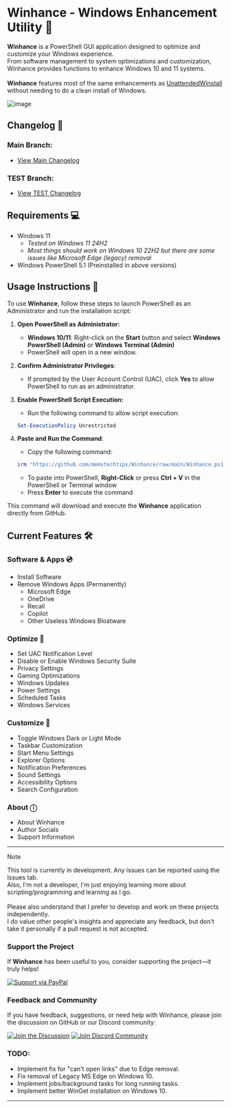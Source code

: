 # Winhance - Windows Enhancement Utility 🚀

**Winhance** is a PowerShell GUI application designed to optimize and customize your Windows experience. <br> From software management to system optimizations and customization, Winhance provides functions to enhance Windows 10 and 11 systems.<br><br>**Winhance** features most of the same enhancements as [UnattendedWinstall](https://github.com/memstechtips/UnattendedWinstall) without needing to do a clean install of Windows.

![image](https://github.com/user-attachments/assets/eda81081-6430-41a2-baaa-4e06120b2cab)

## Changelog 📑

### Main Branch:
- [View Main Changelog](https://github.com/Nigel1992/Winhance/commits/main/Winhance.ps1)

### TEST Branch:
- [View TEST Changelog](https://github.com/Nigel1992/Winhance/commits/Nigel1992-test/Winhance.ps1)



## Requirements 💻
- Windows 11
  - *Tested on Windows 11 24H2*
  - *Most things should work on Windows 10 22H2 but there are some issues like Microsoft Edge (legacy) removal*
- Windows PowerShell 5.1 (Preinstalled in above versions)

## Usage Instructions 📜
To use **Winhance**, follow these steps to launch PowerShell as an Administrator and run the installation script:

1. **Open PowerShell as Administrator:**
   - **Windows 10/11**: Right-click on the **Start** button and select **Windows PowerShell (Admin)** or **Windows Terminal (Admin)**
   - PowerShell will open in a new window.

2. **Confirm Administrator Privileges**: 
   - If prompted by the User Account Control (UAC), click **Yes** to allow PowerShell to run as an administrator.

3. **Enable PowerShell Script Execution:**
   - Run the following command to allow script execution:
   ```powershell
   Set-ExecutionPolicy Unrestricted
   ```

4. **Paste and Run the Command**:
   - Copy the following command:
   ```powershell
   irm "https://github.com/memstechtips/Winhance/raw/main/Winhance.ps1" | iex
   ```
   - To paste into PowerShell, **Right-Click** or press **Ctrl + V** in the PowerShell or Terminal window
   - Press **Enter** to execute the command

This command will download and execute the **Winhance** application directly from GitHub.

## Current Features 🛠️

### Software & Apps 💿
- Install Software
- Remove Windows Apps (Permanently)
  - Microsoft Edge
  - OneDrive
  - Recall
  - Copilot
  - Other Useless Windows Bloatware 

### Optimize 🚀
- Set UAC Notification Level
- Disable or Enable Windows Security Suite
- Privacy Settings
- Gaming Optimizations
- Windows Updates
- Power Settings
- Scheduled Tasks
- Windows Services

### Customize 🎨
- Toggle Windows Dark or Light Mode
- Taskbar Customization
- Start Menu Settings
- Explorer Options
- Notification Preferences
- Sound Settings
- Accessibility Options
- Search Configuration

### About ⓘ
- About Winhance
- Author Socials
- Support Information
---
> [!NOTE]
> This tool is currently in development. Any issues can be reported using the Issues tab.<br>
> Also, I'm not a developer, I'm just enjoying learning more about scripting/programming and learning as I go.<br><br>
> Please also understand that I prefer to develop and work on these projects independently.<br>I do value other people's insights and appreciate any feedback, but don't take it personally if a pull request is not accepted.

### Support the Project

If **Winhance** has been useful to you, consider supporting the project—it truly helps!

[![Support via PayPal](https://img.shields.io/badge/Support-via%20PayPal-FFD700?style=for-the-badge&logo=paypal&logoColor=white)](https://paypal.me/memstech)

### Feedback and Community

If you have feedback, suggestions, or need help with Winhance, please join the discussion on GitHub or our Discord community:

[![Join the Discussion](https://img.shields.io/badge/Join-the%20Discussion-2D9F2D?style=for-the-badge&logo=github&logoColor=white)](https://github.com/memstechtips/Winhance/discussions)
[![Join Discord Community](https://img.shields.io/badge/Join-Discord%20Community-5865F2?style=for-the-badge&logo=discord&logoColor=white)](https://www.discord.gg/zWGANV8QAX)

### TODO:
- Implement fix for "can't open links" due to Edge removal. 
- Fix removal of Legacy MS Edge on Windows 10.
- Implement jobs/background tasks for long running tasks. 
- Implement better WinGet installation on Windows 10.
---
